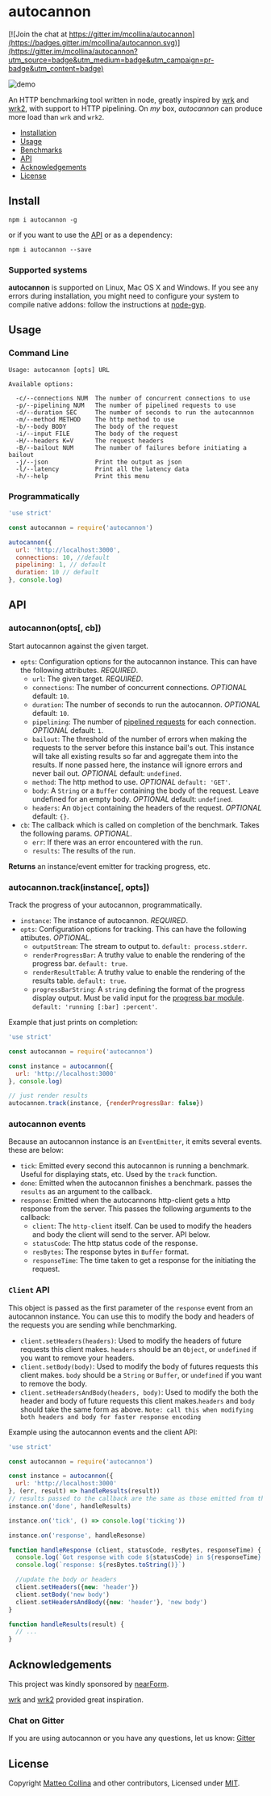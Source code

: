 # autocannon

[![Join the chat at https://gitter.im/mcollina/autocannon](https://badges.gitter.im/mcollina/autocannon.svg)](https://gitter.im/mcollina/autocannon?utm_source=badge&utm_medium=badge&utm_campaign=pr-badge&utm_content=badge)

![demo](https://raw.githubusercontent.com/mcollina/autocannon/master/demo.gif)

An HTTP benchmarking tool written in node, greatly inspired by
[wrk][wrk] and [wrk2][wrk2], with support to HTTP pipelining.
On _my_ box, *autocannon* can produce more load than `wrk` and `wrk2`.

* [Installation](#install)
* [Usage](#usage)
* [Benchmarks](#benchmarks)
* [API](#api)
* [Acknowledgements](#acknowledgements)
* [License](#license)

## Install

```
npm i autocannon -g
```

or if you want to use the [API](#api) or as a dependency:

```
npm i autocannon --save
```

### Supported systems

**autocannon** is supported on Linux, Mac OS X and Windows.
If you see any errors during installation, you might need to configure
your system to compile native addons:
follow the instructions at [node-gyp][node-gyp].

## Usage

### Command Line

```
Usage: autocannon [opts] URL

Available options:

  -c/--connections NUM  The number of concurrent connections to use
  -p/--pipelining NUM   The number of pipelined requests to use
  -d/--duration SEC     The number of seconds to run the autocannnon
  -m/--method METHOD    The http method to use
  -b/--body BODY        The body of the request
  -i/--input FILE       The body of the request
  -H/--headers K=V      The request headers
  -B/--bailout NUM      The number of failures before initiating a bailout
  -j/--json             Print the output as json
  -l/--latency          Print all the latency data
  -h/--help             Print this menu
```

### Programmatically

```js
'use strict'

const autocannon = require('autocannon')

autocannon({
  url: 'http://localhost:3000',
  connections: 10, //default
  pipelining: 1, // default
  duration: 10 // default
}, console.log)
```

## API

### autocannon(opts[, cb])

Start autocannon against the given target.

* `opts`: Configuration options for the autocannon instance. This can have the following attributes. _REQUIRED_.
    * `url`: The given target. _REQUIRED_.
    * `connections`: The number of concurrent connections. _OPTIONAL_ default: `10`.
    * `duration`: The number of seconds to run the autocannon. _OPTIONAL_ default: `10`.
    * `pipelining`: The number of [pipelined requests](https://en.wikipedia.org/wiki/HTTP_pipelining) for each connection. _OPTIONAL_ default: `1`.
    * `bailout`: The threshold of the number of errors when making the requests to the server before this instance bail's out. This instance will take all existing results so far and aggregate them into the results. If none passed here, the instance will ignore errors and never bail out. _OPTIONAL_ default: `undefined`.
    * `method`: The http method to use. _OPTIONAL_ `default: 'GET'`.
    * `body`: A `String` or a `Buffer` containing the body of the request. Leave undefined for an empty body. _OPTIONAL_ default: `undefined`.
    * `headers`: An `Object` containing the headers of the request. _OPTIONAL_ default: `{}`.
* `cb`: The callback which is called on completion of the benchmark. Takes the following params. _OPTIONAL_.
    * `err`: If there was an error encountered with the run.
    * `results`: The results of the run.

**Returns** an instance/event emitter for tracking progress, etc.

### autocannon.track(instance[, opts])

Track the progress of your autocannon, programmatically.

* `instance`: The instance of autocannon. _REQUIRED_.
* `opts`: Configuration options for tracking. This can have the following attibutes. _OPTIONAL_.
    * `outputStream`: The stream to output to. `default: process.stderr`.
    * `renderProgressBar`: A truthy value to enable the rendering of the progress bar. `default: true`.
    * `renderResultTable`: A truthy value to enable the rendering of the results table. `default: true`.
    * `progressBarString`: A `string` defining the format of the progress display output. Must be valid input for the [progress bar module](http://npm.im/progress). `default: 'running [:bar] :percent'`.

Example that just prints on completion:

```js
'use strict'

const autocannon = require('autocannon')

const instance = autocannon({
  url: 'http://localhost:3000'
}, console.log)

// just render results
autocannon.track(instance, {renderProgressBar: false})
```

### autocannon events

Because an autocannon instance is an `EventEmitter`, it emits several events. these are below:

* `tick`: Emitted every second this autocannon is running a benchmark. Useful for displaying stats, etc. Used by the `track` function.
* `done`: Emitted when the autocannon finishes a benchmark. passes the `results` as an argument to the callback.
* `response`: Emitted when the autocannons http-client gets a http response from the server. This passes the following arguments to the callback:
    * `client`: The `http-client` itself. Can be used to modify the headers and body the client will send to the server. API below.
    * `statusCode`: The http status code of the response.
    * `resBytes`: The response bytes in `Buffer` format.
    * `responseTime`: The time taken to get a response for the initiating the request.

### `Client` API

This object is passed as the first parameter of the `response` event from an autocannon instance. You can use this to modify the body and headers of the requests you are sending while benchmarking.

* `client.setHeaders(headers)`: Used to modify the headers of future requests this client makes. `headers` should be an `Object`, or `undefined` if you want to remove your headers.
* `client.setBody(body)`: Used to modify the body of futures requests this client makes. `body` should be a `String` or `Buffer`, or `undefined` if you want to remove the body.
* `client.setHeadersAndBody(headers, body)`: Used to modify the both the header and body of future requests this client makes.`headers` and `body` should take the same form as above. `Note: call this when modifying both headers and body for faster response encoding`

Example using the autocannon events and the client API:

```js
'use strict'

const autocannon = require('autocannon')

const instance = autocannon({
  url: 'http://localhost:3000'
}, (err, result) => handleResults(result))
// results passed to the callback are the same as those emitted from the done events
instance.on('done', handleResults)

instance.on('tick', () => console.log('ticking'))

instance.on('response', handleResonse)

function handleResponse (client, statusCode, resBytes, responseTime) {
  console.log(`Got response with code ${statusCode} in ${responseTime} milliseconds`)
  console.log(`response: ${resBytes.toString()}`)

  //update the body or headers
  client.setHeaders({new: 'header'})
  client.setBody('new body')
  client.setHeadersAndBody({new: 'header'}, 'new body')
}

function handleResults(result) {
  // ...
}
```

<a name="acknowledgements"></a>
## Acknowledgements

This project was kindly sponsored by [nearForm](http://nearform.com).

[wrk][wrk] and [wrk2][wrk2] provided great inspiration.

### Chat on Gitter

If you are using autocannon or you have any questions, let us know: [Gitter](https://gitter.im/mcollina/autocannon)

## License

Copyright [Matteo Collina](https://github.com/mcollina) and other contributors, Licensed under [MIT](./LICENSE).

[node-gyp]: https://github.com/nodejs/node-gyp#installation
[wrk]: https://github.com/wg/wrk
[wrk2]: https://github.com/giltene/wrk2
